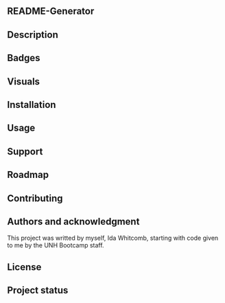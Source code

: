 ## README-Generator

## Description

## Badges


## Visuals

## Installation

## Usage

## Support

## Roadmap

## Contributing

## Authors and acknowledgment
This project was writted by myself, Ida Whitcomb, starting with code given to me by the UNH Bootcamp staff.

## License

## Project status

